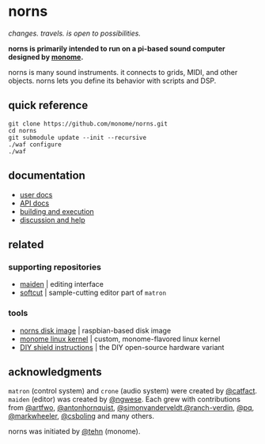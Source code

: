 # norns
_changes. travels. is open to possibilities._

**norns is primarily intended to run on a pi-based sound computer designed by [monome](https://monome.org/norns).**

norns is many sound instruments. it connects to grids, MIDI, and other objects. norns lets you define its behavior with scripts and DSP.

## quick reference

```
git clone https://github.com/monome/norns.git
cd norns
git submodule update --init --recursive
./waf configure
./waf
```

## documentation
- [user docs](https://monome.org/docs/norns)
- [API docs](https://monome.org/docs/norns/api)
- [building and execution](readme-setup.md)
- [discussion and help](https://llllllll.co)

## related
### supporting repositories
- [maiden](https://github.com/monome/maiden/) | editing interface
- [softcut](https://github.com/monome/softcut-lib) | sample-cutting editor part of `matron`

### tools
- [norns disk image](https://github.com/monome/norns-image) | raspbian-based disk image
- [monome linux kernel](https://github.com/monome/linux/) | custom, monome-flavored linux kernel
- [DIY shield instructions](https://github.com/monome/norns-shield) | the DIY open-source hardware variant

## acknowledgments

`matron` (control system) and `crone` (audio system) were created by [@catfact](https://github.com/catfact). `maiden` (editor) was created by [@ngwese](https://github.com/ngwese). Each grew with contributions from [@artfwo](https://github.com/artfwo), [@antonhornquist](https://github.com/antonhornquist), [@simonvanderveldt](https://github.com/simonvanderveldt),[@ranch-verdin](https://github.com/ranch-verdin), [@pq](https://github.com/pq), [@markwheeler](https://github.com/markwheeler), [@csboling](https://github.com/csboling) and many others.

norns was initiated by [@tehn](https://github.com/tehn) (monome).
